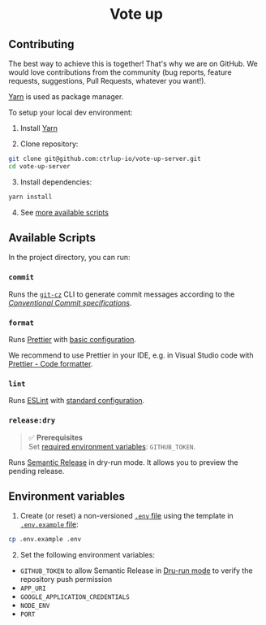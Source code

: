 <h1 align="center">Vote up</h1>

## **Contributing**

The best way to achieve this is together! That's why we are on GitHub. We would love contributions from the community (bug reports, feature requests, suggestions, Pull Requests, whatever you want!).

[Yarn](https://classic.yarnpkg.com/en/docs/cli/) is used as package manager.

To setup your local dev environment:

1. Install [Yarn](https://classic.yarnpkg.com/en/docs/install)

2. Clone repository:

```sh
git clone git@github.com:ctrlup-io/vote-up-server.git
cd vote-up-server
```

3. Install dependencies:

```sh
yarn install
```

4. See [more available scripts](README.md#scripts)

## **Available Scripts**

In the project directory, you can run:

### **`commit`**

Runs the [`git-cz`](https://github.com/streamich/git-cz) CLI to generate commit messages according to the [_Conventional Commit specifications_](https://www.conventionalcommits.org/en/v1.0.0/#specification).

### **`format`**

Runs [Prettier](https://prettier.io/) with [basic configuration](https://prettier.io/docs/en/configuration.html#basic-configuration).

We recommend to use Prettier in your IDE, e.g. in Visual Studio code with [Prettier - Code formatter](https://marketplace.visualstudio.com/items?itemName=esbenp.prettier-vscode).

### **`lint`**

Runs [ESLint](https://eslint.org/) with [standard configuration](https://standardjs.com/).

### **`release:dry`**

> ✅ **Prerequisites**  
> Set [required environment variables](README.md#environment-variables): `GITHUB_TOKEN`.

Runs [Semantic Release](https://semantic-release.gitbook.io/semantic-release/) in dry-run mode. It allows you to preview the pending release.

## **Environment variables**

1. Create (or reset) a non-versioned [`.env` file](.env) using the template in [`.env.example` file](.env.example):

```sh
cp .env.example .env
```

2. Set the following environment variables:

- `GITHUB_TOKEN` to allow Semantic Release in [Dru-run mode](https://semantic-release.gitbook.io/semantic-release/usage/configuration#dryrun) to verify the repository push permission
- `APP_URI`
- `GOOGLE_APPLICATION_CREDENTIALS`
- `NODE_ENV`
- `PORT`
